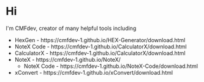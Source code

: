 # Hi
I'm CMFdev, creator of many helpful tools including  
<ul>
<li>HexGen - https://cmfdev-1.github.io/HEX-Generator/download.html</li>
<li>NoteX Code - https://cmfdev-1.github.io/CalculatorX/download.html</li>
<li>CalculatorX - https://cmfdev-1.github.io/CalculatorX/download.html</li>
<li>NoteX - https://cmfdev-1.github.io/NoteX/
<ul>
<li>NoteX Code - https://cmfdev-1.github.io/NoteX-Code/download.html</li>
</ul>
</li>
<li>xConvert - https://cmfdev-1.github.io/xConvert/download.html</li>
</ul>
